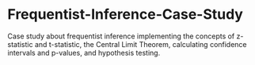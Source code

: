 # Frequentist-Inference-Case-Study
Case study about frequentist inference implementing the concepts of z-statistic and t-statistic, the Central Limit Theorem, calculating confidence intervals and p-values, and hypothesis testing.
